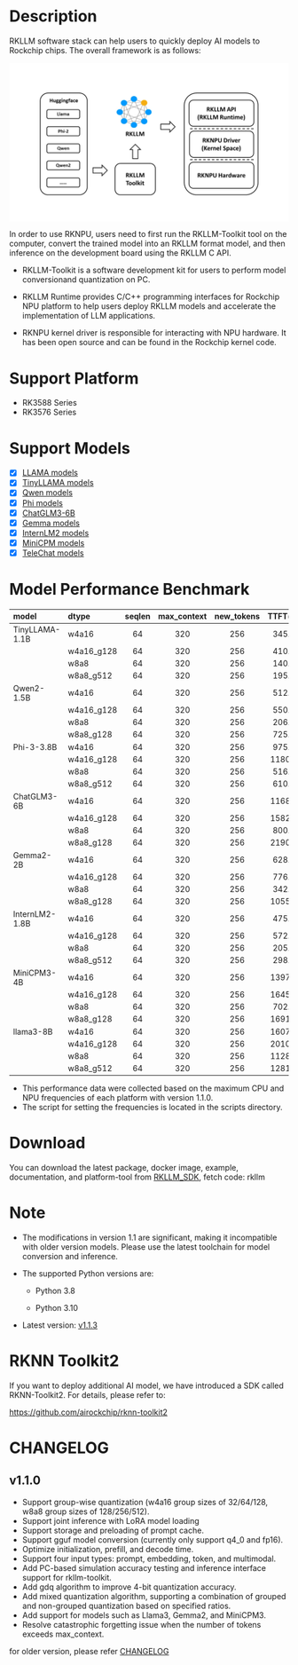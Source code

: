 # Description

  RKLLM software stack can help users to quickly deploy AI models to Rockchip chips. The overall framework is as follows:
    <center class="half">
        <div style="background-color:#ffffff;">
        <img src="res/framework.jpg" title="RKLLM"/>
    </center>

  In order to use RKNPU, users need to first run the RKLLM-Toolkit tool on the computer, convert the trained model into an RKLLM format model, and then inference on the development board using the RKLLM C API.

- RKLLM-Toolkit is a software development kit for users to perform model conversionand quantization on PC.

- RKLLM Runtime provides C/C++ programming interfaces for Rockchip NPU platform to help users deploy RKLLM models and accelerate the implementation of LLM applications.

- RKNPU kernel driver is responsible for interacting with NPU hardware. It has been open source and can be found in the Rockchip kernel code.

# Support Platform

- RK3588 Series
- RK3576 Series

# Support Models

- [x] [LLAMA models](https://huggingface.co/meta-llama) 
- [x] [TinyLLAMA models](https://huggingface.co/TinyLlama) 
- [x] [Qwen models](https://huggingface.co/models?search=Qwen/Qwen)
- [x] [Phi models](https://huggingface.co/models?search=microsoft/phi)
- [x] [ChatGLM3-6B](https://huggingface.co/THUDM/chatglm3-6b/tree/103caa40027ebfd8450289ca2f278eac4ff26405)
- [x] [Gemma models](https://huggingface.co/collections/google/gemma-2-release-667d6600fd5220e7b967f315)
- [x] [InternLM2 models](https://huggingface.co/collections/internlm/internlm2-65b0ce04970888799707893c)
- [x] [MiniCPM models](https://huggingface.co/collections/openbmb/minicpm-65d48bf958302b9fd25b698f)
- [x] [TeleChat models](https://huggingface.co/Tele-AI)

# Model Performance Benchmark

| model          | dtype      | seqlen | max_context | new_tokens | TTFT(ms) | Tokens/s | memory(G) | platform |
|:-------------- |:---------- |:------:|:-----------:|:----------:|:--------:|:--------:|:---------:|:--------:|
| TinyLLAMA-1.1B | w4a16      | 64     | 320         | 256        | 345.00   | 21.10    | 0.77      | RK3576   |
|                | w4a16_g128 | 64     | 320         | 256        | 410.00   | 18.50    | 0.8       | RK3576   |
|                | w8a8       | 64     | 320         | 256        | 140.46   | 24.21    | 1.25      | RK3588   |
|                | w8a8_g512  | 64     | 320         | 256        | 195.00   | 20.08    | 1.29      | RK3588   |
| Qwen2-1.5B     | w4a16      | 64     | 320         | 256        | 512.00   | 14.40    | 1.75      | RK3576   |
|                | w4a16_g128 | 64     | 320         | 256        | 550.00   | 12.75    | 1.76      | RK3576   |
|                | w8a8       | 64     | 320         | 256        | 206.00   | 16.46    | 2.47      | RK3588   |
|                | w8a8_g128  | 64     | 320         | 256        | 725.00   | 7.00     | 2.65      | RK3588   |
| Phi-3-3.8B     | w4a16      | 64     | 320         | 256        | 975.00   | 6.60     | 2.16      | RK3576   |
|                | w4a16_g128 | 64     | 320         | 256        | 1180.00  | 5.85     | 2.23      | RK3576   |
|                | w8a8       | 64     | 320         | 256        | 516.00   | 7.44     | 3.88      | RK3588   |
|                | w8a8_g512  | 64     | 320         | 256        | 610.00   | 6.13     | 3.95      | RK3588   |
| ChatGLM3-6B    | w4a16      | 64     | 320         | 256        | 1168.00  | 4.62     | 3.86      | RK3576   |
|                | w4a16_g128 | 64     | 320         | 256        | 1582.56  | 3.82     | 3.96      | RK3576   |
|                | w8a8       | 64     | 320         | 256        | 800.00   | 4.95     | 6.69      | RK3588   |
|                | w8a8_g128  | 64     | 320         | 256        | 2190.00  | 2.70     | 7.18      | RK3588   |
| Gemma2-2B      | w4a16      | 64     | 320         | 256        | 628.00   | 8.00     | 3.63      | RK3576   |
|                | w4a16_g128 | 64     | 320         | 256        | 776.20   | 7.40     | 3.63      | RK3576   |
|                | w8a8       | 64     | 320         | 256        | 342.29   | 9.67     | 4.84      | RK3588   |
|                | w8a8_g128  | 64     | 320         | 256        | 1055.00  | 5.49     | 5.14      | RK3588   |
| InternLM2-1.8B | w4a16      | 64     | 320         | 256        | 475.00   | 13.30    | 1.59      | RK3576   |
|                | w4a16_g128 | 64     | 320         | 256        | 572.00   | 11.95    | 1.62      | RK3576   |
|                | w8a8       | 64     | 320         | 256        | 205.97   | 15.66    | 2.38      | RK3588   |
|                | w8a8_g512  | 64     | 320         | 256        | 298.00   | 12.66    | 2.45      | RK3588   |
| MiniCPM3-4B    | w4a16      | 64     | 320         | 256        | 1397.00  | 4.80     | 2.7       | RK3576   |
|                | w4a16_g128 | 64     | 320         | 256        | 1645.00  | 4.39     | 2.8       | RK3576   |
|                | w8a8       | 64     | 320         | 256        | 702.18   | 6.15     | 4.65      | RK3588   |
|                | w8a8_g128  | 64     | 320         | 256        | 1691.00  | 3.42     | 5.06      | RK3588   |
| llama3-8B      | w4a16      | 64     | 320         | 256        | 1607.98  | 3.60     | 5.63      | RK3576   |
|                | w4a16_g128 | 64     | 320         | 256        | 2010.00  | 3.00     | 5.76      | RK3576   |
|                | w8a8       | 64     | 320         | 256        | 1128.00  | 3.79     | 9.21      | RK3588   |
|                | w8a8_g512  | 64     | 320         | 256        | 1281.35  | 3.05     | 9.45      | RK3588   |

- This performance data were collected based on the maximum CPU and NPU frequencies of each platform with version 1.1.0. 
- The script for setting the frequencies is located in the scripts directory.

# Download

You can download the latest package, docker image, example, documentation, and platform-tool from [RKLLM_SDK](https://console.zbox.filez.com/l/RJJDmB), fetch code: rkllm

# Note

- The modifications in version 1.1 are significant, making it incompatible with older version models. Please use the latest toolchain for model conversion and inference.

- The supported Python versions are:
  
  - Python 3.8
  
  - Python 3.10

- Latest version: [ <u>v1.1.3](https://github.com/airockchip/rknn-llm/releases/tag/release-v1.1.3)</u>

# RKNN Toolkit2

If you want to deploy additional AI model, we have introduced a SDK called RKNN-Toolkit2. For details, please refer to:

https://github.com/airockchip/rknn-toolkit2

# CHANGELOG

## v1.1.0

- Support group-wise quantization (w4a16 group sizes of 32/64/128, w8a8 group sizes of 128/256/512).
- Support joint inference with LoRA model loading
- Support storage and preloading of prompt cache.
- Support gguf model conversion (currently only support q4_0 and fp16).
- Optimize initialization, prefill, and decode time.
- Support four input types: prompt, embedding, token, and multimodal.
- Add PC-based simulation accuracy testing and inference interface support for rkllm-toolkit.
- Add gdq algorithm to improve 4-bit quantization accuracy.
- Add mixed quantization algorithm, supporting a combination of grouped and non-grouped quantization based on specified ratios.
- Add support for models such as Llama3, Gemma2, and MiniCPM3.
- Resolve catastrophic forgetting issue when the number of tokens exceeds max_context.

for older version, please refer [CHANGELOG](CHANGELOG.md)